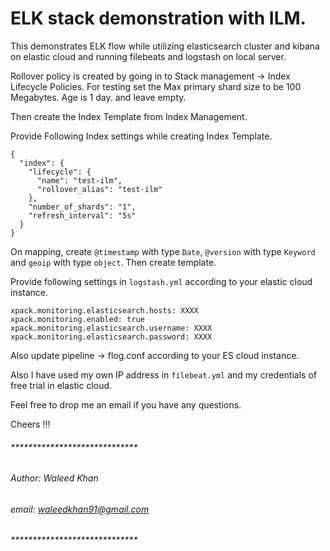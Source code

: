 # ELK stack demonstration with ILM.

This demonstrates ELK flow while utilizing elasticsearch cluster and kibana on elastic cloud and running filebeats and logstash on local server.

Rollover policy is created by going in to Stack management -> Index Lifecycle Policies. For testing set the Max primary shard size to be 100 Megabytes. Age is 1 day. and leave empty.

Then create the Index Template from Index Management.

Provide Following Index settings while creating Index Template.

    {
      "index": {
        "lifecycle": {
          "name": "test-ilm",
          "rollover_alias": "test-ilm"
        },
        "number_of_shards": "1",
        "refresh_interval": "5s"
      }
    }

On mapping, create `@timestamp` with type `Date`, `@version` with type `Keyword` and `geoip` with type `object`. Then create template.

Provide following settings in `logstash.yml` according to your elastic cloud instance.

    xpack.monitoring.elasticsearch.hosts: XXXX
    xpack.monitoring.enabled: true
    xpack.monitoring.elasticsearch.username: XXXX
    xpack.monitoring.elasticsearch.password: XXXX

Also update pipeline -> flog.conf according to your ES cloud instance.

Also I have used my own IP address in `filebeat.yml` and my credentials of free trial in elastic cloud.

Feel free to drop me an email if you have any questions.

Cheers !!!

###### *****************************
###### Author: Waleed Khan
###### email: waleedkhan91@gmail.com
###### *****************************
